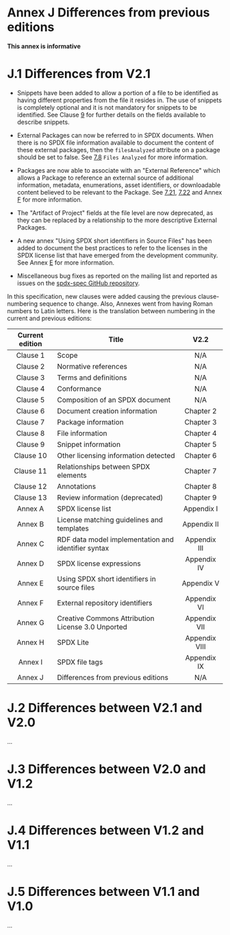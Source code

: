 # Annex J Differences from previous editions

**This annex is informative**

# J.1 Differences from V2.1

* Snippets have been added to allow a portion of a file to be identified as having different properties from the file it resides in. The use of snippets is completely optional and it is not mandatory for snippets to be identified. See Clause [9](./5-snippet-information.md) for further details on the fields available to describe snippets.

* External Packages can now be referred to in SPDX documents. When there is no SPDX file information available to document the content of these external packages, then the `filesAnalyzed` attribute on a package should be set to false. See [7.8](3-package-information.md#3.8) `Files Analyzed` for more information.

* Packages are now able to associate with an "External Reference" which allows a Package to reference an external source of additional information, metadata, enumerations, asset identifiers, or downloadable content believed to be relevant to the Package. See [7.21](3-package-information.md#3.21), [7.22](3-package-information.md#3.22) and Annex [F](./appendix-VI-external-repository-identifiers.md) for more information.

* The "Artifact of Project" fields at the file level are now deprecated, as they can be replaced by a relationship to the more descriptive External Packages.

* A new annex "Using SPDX short identifiers in Source Files" has been added to document the best practices to refer to the licenses in the SPDX license list that have emerged from the development community. See Annex [E](./appendix-V-using-SPDX-short-identifiers-in-source-files.md) for more information.

* Miscellaneous bug fixes as reported on the mailing list and reported as issues on the [spdx-spec GitHub repository](https://github.com/spdx/spdx-spec).

In this specification, new clauses were added causing the previous clause-numbering sequence to change. Also, Annexes went from having Roman numbers to Latin letters. Here is the translation between numbering in the current and previous editions:

Current edition   | Title | V2.2
:---------------: | ----- | :----:
Clause 1  | Scope     | N/A
Clause 2  | Normative references | N/A
Clause 3  | Terms and definitions | N/A
Clause 4  | Conformance | N/A
Clause 5  | Composition of an SPDX document | N/A
Clause 6  | Document creation information | Chapter 2
Clause 7  | Package information | Chapter 3
Clause 8  | File information | Chapter 4
Clause 9  | Snippet information | Chapter 5
Clause 10 | Other licensing information detected | Chapter 6
Clause 11 | Relationships between SPDX elements | Chapter 7
Clause 12 | Annotations | Chapter 8
Clause 13 | Review information (deprecated) | Chapter 9
Annex A   | SPDX license list | Appendix I
Annex B   | License matching guidelines and templates | Appendix II
Annex C   | RDF data model implementation and identifier syntax | Appendix III
Annex D   | SPDX license expressions | Appendix IV
Annex E   | Using SPDX short identifiers in source files | Appendix V
Annex F   | External repository identifiers | Appendix VI
Annex G   | Creative Commons Attribution License 3.0 Unported | Appendix VII
Annex H   | SPDX Lite | Appendix VIII
Annex I   | SPDX file tags | Appendix IX
Annex J   | Differences from previous editions | N/A

# J.2 Differences between V2.1 and V2.0

...

# J.3 Differences between V2.0 and V1.2

...

# J.4 Differences between V1.2 and V1.1

...

# J.5 Differences between V1.1 and V1.0

...

